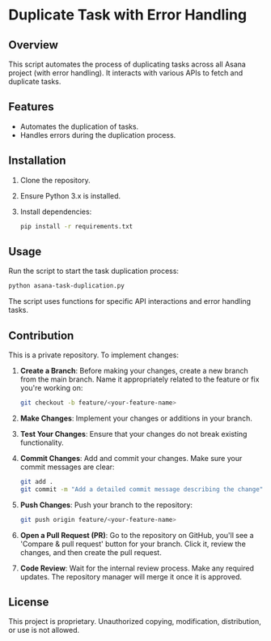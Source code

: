 # Duplicate Task with Error Handling

## Overview

This script automates the process of duplicating tasks across all Asana project (with error handling). It interacts with various APIs to fetch and duplicate tasks.

## Features

- Automates the duplication of tasks.
- Handles errors during the duplication process.

## Installation

1. Clone the repository.
2. Ensure Python 3.x is installed.
3. Install dependencies:

   ```bash
   pip install -r requirements.txt
   ```

## Usage

Run the script to start the task duplication process:

```bash
python asana-task-duplication.py
```

The script uses functions for specific API interactions and error handling tasks.

## Contribution

This is a private repository. To implement changes:

1. **Create a Branch**: Before making your changes, create a new branch from the main branch. Name it appropriately related to the feature or fix you're working on:

    ```bash
    git checkout -b feature/<your-feature-name>
    ```

2. **Make Changes**: Implement your changes or additions in your branch.

3. **Test Your Changes**: Ensure that your changes do not break existing functionality.

4. **Commit Changes**: Add and commit your changes. Make sure your commit messages are clear:

    ```bash
    git add .
    git commit -m "Add a detailed commit message describing the change"
    ```

5. **Push Changes**: Push your branch to the repository:

    ```bash
    git push origin feature/<your-feature-name>
    ```

6. **Open a Pull Request (PR)**: Go to the repository on GitHub, you'll see a 'Compare & pull request' button for your branch. Click it, review the changes, and then create the pull request.

7. **Code Review**: Wait for the internal review process. Make any required updates. The repository manager will merge it once it is approved.

## License

This project is proprietary. Unauthorized copying, modification, distribution, or use is not allowed.
